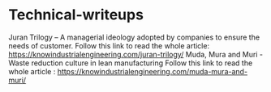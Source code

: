 # Technical-writeups
Juran Trilogy – A managerial ideology adopted by companies to ensure the needs of customer.
Follow this link to read the whole article: https://knowindustrialengineering.com/juran-trilogy/
Muda, Mura and Muri - Waste reduction culture in lean manufacturing
Follow this link to read the whole article : https://knowindustrialengineering.com/muda-mura-and-muri/

